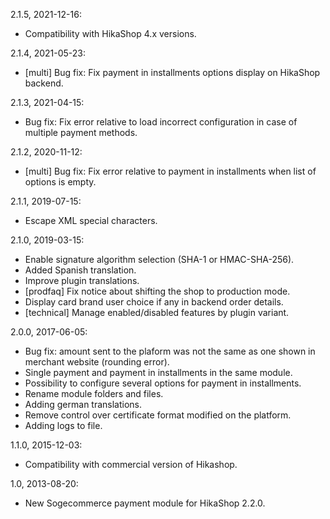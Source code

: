 2.1.5, 2021-12-16:
- Compatibility with HikaShop 4.x versions.

2.1.4, 2021-05-23:
- [multi] Bug fix: Fix payment in installments options display on HikaShop backend.

2.1.3, 2021-04-15:
- Bug fix: Fix error relative to load incorrect configuration in case of multiple payment methods.

2.1.2, 2020-11-12:
- [multi] Bug fix: Fix error relative to payment in installments when list of options is empty.

2.1.1, 2019-07-15:
- Escape XML special characters.
 
2.1.0, 2019-03-15:
- Enable signature algorithm selection (SHA-1 or HMAC-SHA-256).
- Added Spanish translation.
- Improve plugin translations.
- [prodfaq] Fix notice about shifting the shop to production mode.
- Display card brand user choice if any in backend order details.
- [technical] Manage enabled/disabled features by plugin variant.

2.0.0, 2017-06-05:
- Bug fix: amount sent to the plaform was not the same as one shown in merchant website (rounding error).
- Single payment and payment in installments in the same module.
- Possibility to configure several options for payment in installments.
- Rename module folders and files.
- Adding german translations.
- Remove control over certificate format modified on the platform.
- Adding logs to file.

1.1.0, 2015-12-03:
- Compatibility with commercial version of Hikashop.

1.0, 2013-08-20:
- New Sogecommerce payment module for HikaShop 2.2.0.